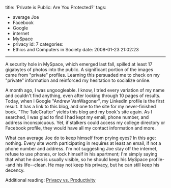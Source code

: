title: 'Private is Public: Are You Protected?'
tags:
  - average Joe
  - Facebook
  - Google
  - internet
  - MySpace
  - privacy
id: 7
categories:
  - Ethics and Computers in Society
date: 2008-01-23 21:02:23
---

A security hole in MySpace, which emerged last fall, spilled at least 17 gigabytes of photos into the public. A significant portion of the images came from "private" profiles. Learning this persuaded me to check on my "private" information and reinforced my hesitation to socialize online.

A month ago, I was ungoogleable. I know, I tried every variation of my name and couldn't find anything, even after looking through 10 pages of results. Today, when I Google "Andrew VanWagoner", my LinkedIn profile is the first result. It has a link to this blog, and one to the site for my never-finished book. "The TaleCrafter" yields this blog and my book's site again. As I searched, I was glad to find I had kept my email, phone number, and address inconspicuous. Yet, if stalkers could access my college directory or Facebook profile, they would have all my contact information and more.

What can average Joe do to keep himself from prying eyes? In this age: nothing. Every site worth participating in requires at least an email, if not a phone number and address. I'm not suggesting Joe stay off the internet, refuse to use phones, or lock himself in his apartment; I'm simply saying that what he does is usually visible, so he should keep his MySpace profile--and his life--clean. He may not keep his privacy, but he can still keep his decency.

Additional reading: [Privacy vs. Productivity](http://cs404.comfoltey.com/?p=5 "Privacy vs. Productivity")